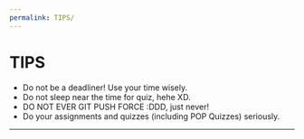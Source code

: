```yaml
---
permalink: TIPS/
---
```


# TIPS

* Do not be a deadliner! Use your time wisely.
* Do not sleep near the time for quiz, hehe XD.
* DO NOT EVER GIT PUSH FORCE :DDD, just never!
* Do your assignments and quizzes (including POP Quizzes) seriously.
<hr>
